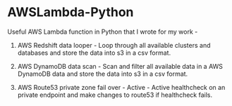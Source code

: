 # AWSLambda-Python

Useful AWS Lambda function in Python that I wrote for my work - 

1. AWS Redshift data looper - Loop through all available clusters and databases and store the data into s3 in a csv format.  
   
2. AWS DynamoDB data scan - Scan and filter all available data in a AWS DynamoDB data and store the data into s3 in a csv format.   

3. AWS Route53 private zone fail over - Active - Active healthcheck on an private endpoint and make changes to route53 if healthcheck fails.   
